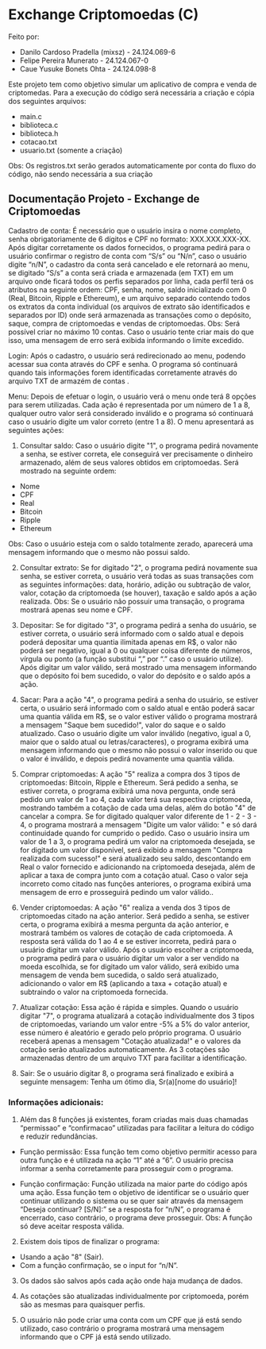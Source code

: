 # Exchange Criptomoedas (C) 

Feito por:
* Danilo Cardoso Pradella (mixsz) - 24.124.069-6 
* Felipe Pereira Munerato - 24.124.067-0 
* Caue Yusuke Bonets Ohta - 24.124.098-8

Este projeto tem como objetivo simular um aplicativo de compra e venda de criptomedas.
Para a execução do código será necessária a criação e cópia dos seguintes arquivos:
* main.c
* biblioteca.c
* biblioteca.h
* cotacao.txt
* usuario.txt (somente a criação)

Obs: Os registros.txt serão gerados automaticamente por conta do fluxo do código, não sendo necessária a sua criação


## Documentação Projeto - Exchange de Criptomoedas

Cadastro de conta: É necessário que o usuário insira o nome completo, senha obrigatoriamente de 6 dígitos e CPF no formato: XXX.XXX.XXX-XX. 
Após digitar corretamente os dados fornecidos, o programa pedirá para o usuário confirmar o registro de conta com “S/s” ou “N/n”, caso o usuário digite “n/N”, o cadastro da conta será cancelado e ele retornará ao menu, se digitado “S/s” a conta será criada e armazenada (em TXT) em um arquivo onde ficará todos os perfis separados por linha, cada perfil terá os atributos na seguinte ordem: CPF, senha, nome, saldo inicializado com 0 (Real, Bitcoin, Ripple e Ethereum), e um arquivo separado contendo todos os extratos da conta individual (os arquivos de extrato são identificados e separados por ID) onde será armazenada as transações como o depósito, saque, compra de criptomoedas e vendas de criptomoedas.
Obs: Será possível criar no máximo 10 contas. Caso o usuário tente criar mais do que isso, uma mensagem de erro será exibida informando o limite excedido.

Login: Após o cadastro, o usuário será redirecionado ao menu, podendo acessar sua conta através do CPF e senha. O programa só continuará quando tais informações forem identificadas corretamente através do arquivo TXT de armazém de contas .

Menu: Depois de efetuar o login, o usuário verá o menu onde terá 8 opções para serem utilizadas. Cada ação é representada por um número de 1 a 8, qualquer outro valor será considerado inválido e o programa só continuará caso o usuário digite um valor correto (entre 1 a 8). O menu apresentará as seguintes ações:

1. Consultar saldo: Caso o usuário digite "1", o programa pedirá novamente a senha, se estiver correta, ele conseguirá ver precisamente o dinheiro armazenado, além de seus valores obtidos em criptomoedas. Será mostrado na seguinte ordem: 
* Nome
* CPF
* Real
* Bitcoin
* Ripple
* Ethereum
  
Obs: Caso o usuário esteja com o saldo totalmente zerado, aparecerá uma mensagem informando que o mesmo não possui saldo.

2. Consultar extrato: Se for digitado "2", o programa pedirá novamente sua senha, se estiver correta, o usuário verá todas as suas transações com as seguintes informações: data, horário, adição ou subtração de valor, valor, cotação da criptomoeda (se houver), taxação e saldo após a ação realizada.
Obs: Se o usuário não possuir uma transação, o programa mostrará apenas seu nome e CPF.

3. Depositar: Se for digitado "3", o programa pedirá a senha do usuário, se estiver correta, o usuário será informado com o saldo atual e depois poderá depositar uma quantia ilimitada apenas em R$, o valor não poderá ser negativo, igual a 0 ou qualquer coisa diferente de números, vírgula ou ponto (a função substitui “,” por “.” caso o usuário utilize).
Após digitar um valor válido, será mostrado uma mensagem informando que o depósito foi bem sucedido, o valor do depósito e o saldo após a ação.

4. Sacar: Para a ação "4", o programa pedirá a senha do usuário, se estiver certa, o usuário será informado com o saldo atual e então poderá sacar uma quantia válida em R$, se o valor estiver válido o programa mostrará a mensagem "Saque bem sucedido!", valor do saque e o saldo atualizado. Caso o usuário digite um valor inválido (negativo, igual a 0, maior que o saldo atual ou letras/caracteres), o programa exibirá uma mensagem informando que o mesmo não possui o valor inserido ou que o valor é inválido, e depois pedirá novamente uma quantia válida.

5. Comprar criptomoedas: A ação "5" realiza a compra dos 3 tipos de criptomoedas: Bitcoin, Ripple e Ethereum. Será pedido a senha, se estiver correta, o programa exibirá uma nova pergunta, onde será pedido um valor de 1 ao 4, cada valor terá sua respectiva criptomoeda, mostrando também a cotação de cada uma delas, além do botão "4" de cancelar a compra.
Se for digitado qualquer valor diferente de 1 - 2 - 3 - 4, o programa mostrará a mensagem "Digite um valor válido: " e só dará continuidade quando for cumprido o pedido.
Caso o usuário insira um valor de 1 a 3, o programa pedirá um valor na criptomoeda desejada, se for digitado um valor disponível, será exibido a mensagem "Compra realizada com sucesso!" e será atualizado seu saldo, descontando em Real o valor fornecido e adicionando na criptomoeda desejada, além de aplicar a taxa de compra junto com a cotação atual. Caso o valor seja incorreto como citado nas funções anteriores, o programa exibirá uma mensagem de erro e prosseguirá pedindo um valor válido..

6. Vender criptomoedas: A ação "6" realiza a venda dos 3 tipos de criptomoedas citado na ação anterior. Será pedido a senha, se estiver certa, o programa exibirá a mesma pergunta da ação anterior, e mostrará também os valores de cotação de cada criptomoeda. A resposta será válida do 1 ao 4 e se estiver incorreta, pedirá para o usuário digitar um valor válido.
Após o usuário escolher a criptomoeda, o programa pedirá para o usuário digitar um valor a ser vendido na moeda escolhida, se for digitado um valor válido, será exibido uma mensagem de venda bem sucedida, o saldo será atualizado, adicionando o valor em R$ (aplicando a taxa + cotação atual) e subtraindo o valor na criptomoeda fornecida.

7. Atualizar cotação: Essa ação é rápida e simples. Quando o usuário digitar "7", o programa atualizará a cotação individualmente dos 3 tipos de criptomoedas, variando um valor entre -5% a 5% do valor anterior, esse número é aleatório e gerado pelo próprio programa. O usuário receberá apenas a mensagem "Cotação atualizada!" e o valores da cotação serão atualizados automaticamente. 
As 3 cotações são armazenadas dentro de um arquivo TXT para facilitar a identificação.

8. Sair: Se o usuário digitar 8, o programa será finalizado e exibirá a seguinte mensagem: Tenha um ótimo dia, Sr(a)[nome do usuário]!


### Informações adicionais:

1.  Além das 8 funções já existentes, foram criadas mais duas chamadas “permissao” e “confirmacao” utilizadas para facilitar a leitura do código e reduzir redundâncias.

* Função permissão: Essa função tem como objetivo permitir acesso para outra função e é utilizada na ação “1” até a “6”. O usuário precisa informar a senha corretamente para prosseguir com o programa.

* Função confirmação: Função utilizada na maior parte do código após uma ação. Essa função tem o objetivo de identificar se o usuário quer continuar utilizando o sistema ou se quer sair através da mensagem “Deseja continuar? [S/N]:”  se a resposta for “n/N”, o programa é encerrado, caso contrário, o programa deve prosseguir.
Obs: A função só deve aceitar resposta válida.

2. Existem dois tipos de finalizar o programa:
* Usando a ação "8" (Sair).
* Com a função confirmação, se o input for “n/N”.

3. Os dados são salvos após cada ação onde haja mudança de dados.

4. As cotações são atualizadas individualmente por criptomoeda, porém são as mesmas para quaisquer perfis.

5. O usuário não pode criar uma conta com um CPF que já está sendo utilizado, caso contrário o programa mostrará uma mensagem informando que o CPF já está sendo utilizado.

